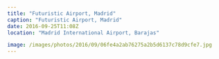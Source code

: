```yaml
---
title: "Futuristic Airport, Madrid"
caption: "Futuristic Airport, Madrid"
date: 2016-09-25T11:08Z
location: "Madrid International Airport, Barajas"

image: /images/photos/2016/09/06fe4a2ab76275a2b5d6137c78d9cfe7.jpg
---
```

